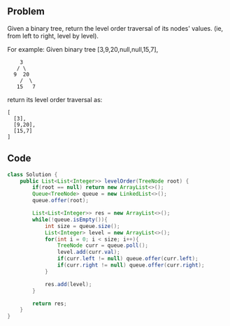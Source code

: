 ## Problem

Given a binary tree, return the level order traversal of its nodes' values. (ie, from left to right, level by level).

For example:
Given binary tree [3,9,20,null,null,15,7],

```
    3
   / \
  9  20
    /  \
   15   7
```

return its level order traversal as:

```
[
  [3],
  [9,20],
  [15,7]
]
```

## Code

```java
class Solution {
    public List<List<Integer>> levelOrder(TreeNode root) {
        if(root == null) return new ArrayList<>();
        Queue<TreeNode> queue = new LinkedList<>();
        queue.offer(root);

        List<List<Integer>> res = new ArrayList<>();
        while(!queue.isEmpty()){
            int size = queue.size();
            List<Integer> level = new ArrayList<>();
            for(int i = 0; i < size; i++){
                TreeNode curr = queue.poll();
                level.add(curr.val);
                if(curr.left != null) queue.offer(curr.left);
                if(curr.right != null) queue.offer(curr.right);
            }

            res.add(level);
        }

        return res;
    }
}
```
